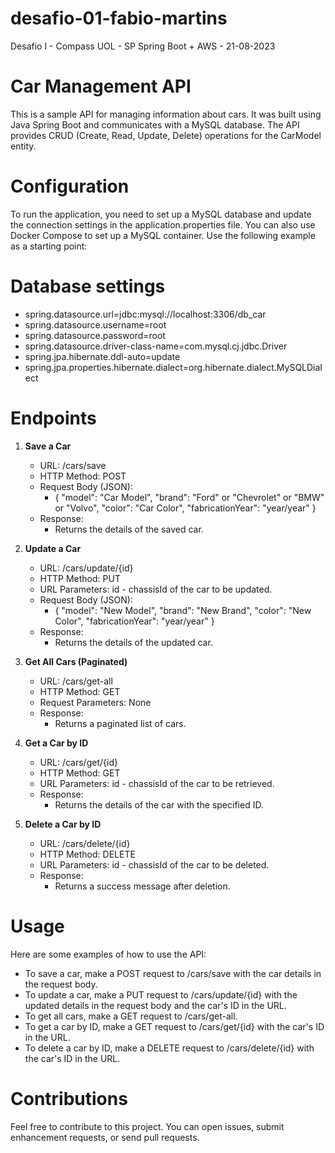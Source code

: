 # desafio-01-fabio-martins

Desafio I - Compass UOL - SP Spring Boot + AWS - 21-08-2023

# Car Management API

This is a sample API for managing information about cars. It was built using Java Spring Boot and communicates with a
MySQL database. The API provides CRUD (Create, Read, Update, Delete) operations for the CarModel entity.

# Configuration

To run the application, you need to set up a MySQL database and update the connection settings in the
application.properties file. You can also use Docker Compose to set up a MySQL container. Use the following example as a
starting point:

# Database settings

* spring.datasource.url=jdbc:mysql://localhost:3306/db_car
* spring.datasource.username=root
* spring.datasource.password=root
* spring.datasource.driver-class-name=com.mysql.cj.jdbc.Driver
* spring.jpa.hibernate.ddl-auto=update
* spring.jpa.properties.hibernate.dialect=org.hibernate.dialect.MySQLDialect

# Endpoints

1. **Save a Car**
    * URL: /cars/save
    * HTTP Method: POST
    * Request Body (JSON):
        * {
          "model": "Car Model",
          "brand": "Ford" or "Chevrolet" or "BMW" or "Volvo",
          "color": "Car Color",
          "fabricationYear": "year/year"
          }
    * Response:
        * Returns the details of the saved car.

2. **Update a Car**
    * URL: /cars/update/{id}
    * HTTP Method: PUT
    * URL Parameters: id - chassisId of the car to be updated.
    * Request Body (JSON):
        * {
          "model": "New Model",
          "brand": "New Brand",
          "color": "New Color",
          "fabricationYear": "year/year"
          }
    * Response:
        * Returns the details of the updated car.

3. **Get All Cars (Paginated)**
    * URL: /cars/get-all
    * HTTP Method: GET
    * Request Parameters: None
    * Response:
        * Returns a paginated list of cars.

4. **Get a Car by ID**
    * URL: /cars/get/{id}
    * HTTP Method: GET
    * URL Parameters: id - chassisId of the car to be retrieved.
    * Response:
        * Returns the details of the car with the specified ID.

5. **Delete a Car by ID**
    * URL: /cars/delete/{id}
    * HTTP Method: DELETE
    * URL Parameters: id - chassisId of the car to be deleted.
    * Response:
        * Returns a success message after deletion.

# Usage
Here are some examples of how to use the API:

* To save a car, make a POST request to /cars/save with the car details in the request body.
* To update a car, make a PUT request to /cars/update/{id} with the updated details in the request body and the car's ID in the URL.
* To get all cars, make a GET request to /cars/get-all.
* To get a car by ID, make a GET request to /cars/get/{id} with the car's ID in the URL.
* To delete a car by ID, make a DELETE request to /cars/delete/{id} with the car's ID in the URL.

# Contributions

Feel free to contribute to this project. You can open issues, submit enhancement requests, or send pull requests.

